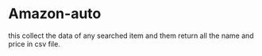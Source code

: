 # Amazon-auto
this collect the data of any searched item and them return all the name and price in csv file.
